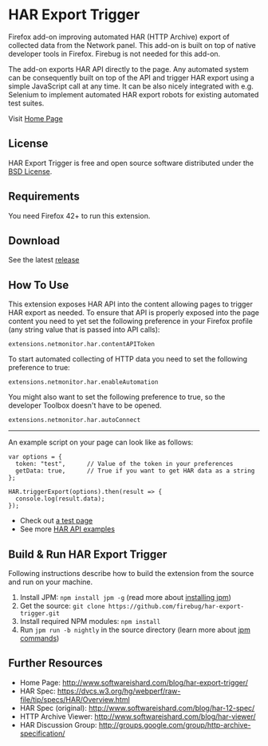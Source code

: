# HAR Export Trigger
Firefox add-on improving automated HAR (HTTP Archive) export of collected
data from the Network panel. This add-on is built on top of native developer
tools in Firefox. Firebug is not needed for this add-on.

The add-on exports HAR API directly to the page. Any automated system can
be consequently built on top of the API and trigger HAR export using a simple
JavaScript call at any time. It can be also nicely integrated with e.g.
Selenium to implement automated HAR export robots for existing automated test
suites.

Visit [Home Page](http://www.softwareishard.com/blog/har-export-trigger/)

License
-------
HAR Export Trigger is free and open source software distributed under the
[BSD License](https://github.com/firebug/har-export-trigger/blob/master/license.txt).

Requirements
------------
You need Firefox 42+ to run this extension.

Download
--------
See the latest [release](https://github.com/firebug/har-export-trigger/releases)

How To Use
----------
This extension exposes HAR API into the content allowing pages to trigger
HAR export as needed. To ensure that API is properly exposed into the
page content you need to yet set the following preference
in your Firefox profile (any string value that is passed into API calls):

`extensions.netmonitor.har.contentAPIToken`

To start automated collecting of HTTP data you need to set
the following preference to true:

`extensions.netmonitor.har.enableAutomation`

You might also want to set the following preference to true,
so the developer Toolbox doesn't have to be opened.

`extensions.netmonitor.har.autoConnect`

---

An example script on your page can look like as follows:

```
var options = {
  token: "test",      // Value of the token in your preferences
  getData: true,      // True if you want to get HAR data as a string
};

HAR.triggerExport(options).then(result => {
  console.log(result.data);
});
```

* Check out [a test page](http://janodvarko.cz/har/tests/har-export-trigger/har-export-api.html)
* See more [HAR API examples](https://github.com/firebug/har-export-trigger/wiki/Examples)

Build & Run HAR Export Trigger
------------------------------
Following instructions describe how to build the extension
from the source and run on your machine.

1. Install JPM: `npm install jpm -g` (read more about [installing jpm](https://developer.mozilla.org/en-US/Add-ons/SDK/Tools/jpm#Installation))
2. Get the source: `git clone https://github.com/firebug/har-export-trigger.git`
3. Install required NPM modules: `npm install`
4. Run `jpm run -b nightly` in the source directory (learn more about [jpm commands](https://developer.mozilla.org/en-US/Add-ons/SDK/Tools/jpm#Command_reference))

Further Resources
-----------------
* Home Page: http://www.softwareishard.com/blog/har-export-trigger/
* HAR Spec: https://dvcs.w3.org/hg/webperf/raw-file/tip/specs/HAR/Overview.html
* HAR Spec (original): http://www.softwareishard.com/blog/har-12-spec/
* HTTP Archive Viewer: http://www.softwareishard.com/blog/har-viewer/
* HAR Discussion Group: http://groups.google.com/group/http-archive-specification/

